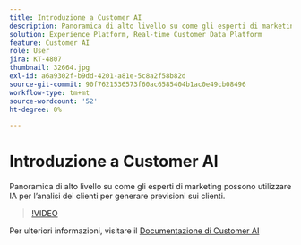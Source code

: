 ```yaml
---
title: Introduzione a Customer AI
description: Panoramica di alto livello su come gli esperti di marketing possono utilizzare IA per l’analisi dei clienti per generare previsioni sui clienti.
solution: Experience Platform, Real-time Customer Data Platform
feature: Customer AI
role: User
jira: KT-4807
thumbnail: 32664.jpg
exl-id: a6a9302f-b9dd-4201-a81e-5c8a2f58b82d
source-git-commit: 90f7621536573f60ac6585404b1ac0e49cb08496
workflow-type: tm+mt
source-wordcount: '52'
ht-degree: 0%

---
```


# Introduzione a Customer AI

Panoramica di alto livello su come gli esperti di marketing possono utilizzare IA per l’analisi dei clienti per generare previsioni sui clienti.

>[!VIDEO](https://video.tv.adobe.com/v/32664?quality=12&learn=on)

Per ulteriori informazioni, visitare il [Documentazione di Customer AI](https://experienceleague.adobe.com/docs/experience-platform/intelligent-services/customer-ai/overview.html)
